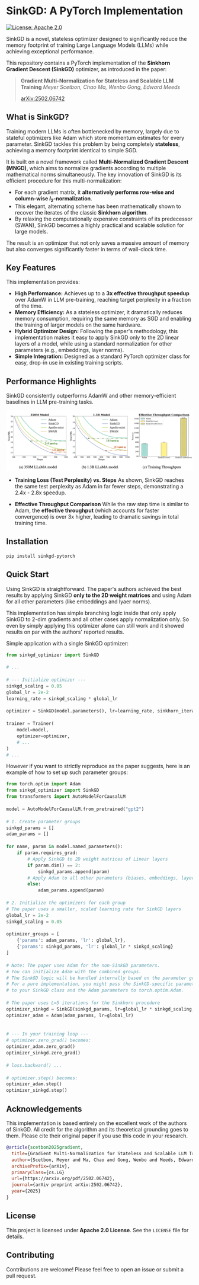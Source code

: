 # SinkGD: A PyTorch Implementation

[![License: Apache 2.0](https://img.shields.io/badge/License-Apache_2.0-blue.svg)](https://opensource.org/licenses/Apache-2.0)

SinkGD is a novel, stateless optimizer designed to significantly reduce the memory footprint of training Large Language Models (LLMs) while achieving exceptional performance.

This repository contains a PyTorch implementation of the **Sinkhorn Gradient Descent (SinkGD)** optimizer, as introduced in the paper:


> **Gradient Multi-Normalization for Stateless and Scalable LLM Training**
>  _Meyer Scetbon, Chao Ma, Wenbo Gong, Edward Meeds_
>
> [arXiv:2502.06742](https://arxiv.org/pdf/2502.06742)



## What is SinkGD?

Training modern LLMs is often bottlenecked by memory, largely due to stateful optimizers like Adam which store momentum estimates for every parameter. SinkGD tackles this problem by being completely **stateless**, achieving a memory footprint identical to simple SGD.

It is built on a novel framework called **Multi-Normalized Gradient Descent (MNGD)**, which aims to normalize gradients according to multiple mathematical norms simultaneously. The key innovation of SinkGD is its efficient procedure for this multi-normalization:

* For each gradient matrix, it **alternatively performs row-wise and column-wise $l_2$-normalization**.
* This elegant, alternating scheme has been mathematically shown to recover the iterates of the classic **Sinkhorn algorithm**.
* By relaxing the computationally expensive constraints of its predecessor (SWAN), SinkGD becomes a highly practical and scalable solution for large models.

The result is an optimizer that not only saves a massive amount of memory but also converges significantly faster in terms of wall-clock time.


## Key Features

This implementation provides:

* **High Performance:** Achieves up to a **3x effective throughput speedup** over AdamW in LLM pre-training, reaching target perplexity in a fraction of the time.
* **Memory Efficiency:** As a stateless optimizer, it dramatically reduces memory consumption, requiring the same memory as SGD and enabling the training of larger models on the same hardware.
* **Hybrid Optimizer Design:** Following the paper's methodology, this implementation makes it easy to apply SinkGD only to the 2D linear layers of a model, while using a standard normalization for other parameters (e.g., embeddings, layer norms).
* **Simple Integration:** Designed as a standard PyTorch optimizer class for easy, drop-in use in existing training scripts.


## Performance Highlights

SinkGD consistently outperforms AdamW and other memory-efficient baselines in LLM pre-training tasks.

![Figure 1. from the paper](./figures.png)

- **Training Loss (Test Perplexity) vs. Steps**
As shown, SinkGD reaches the same test perplexity as Adam in far fewer steps, demonstrating a 2.4x - 2.8x speedup.

- **Effective Throughput Comparison**
While the raw step time is similar to Adam, the **effective throughput** (which accounts for faster convergence) is over 3x higher, leading to dramatic savings in total training time.


## Installation

```bash
pip install sinkgd-pytorch
```

## Quick Start

Using SinkGD is straightforward. The paper's authors achieved the best results by applying SinkGD **only to the 2D weight matrices** and using Adam for all other parameters (like embeddings and lyaer norms).

This implementation has simple branching logic inside that only apply SinkGD to 2-dim gradients and all other cases apply normalization only. So even by simply applying this optimizer alone can still work and it showed results on par with the authors' reported results.

Simple application with a single SinkGD optimizer:
```python
from sinkgd_optimizer import SinkGD

# ...

# --- Initialize optimizer ---
sinkgd_scaling = 0.05
global_lr = 2e-2
learning_rate = sinkgd_scaling * global_lr

optimizer = SinkGD(model.parameters(), lr=learning_rate, sinkhorn_iterations=5)

trainer = Trainer(
	model=model,
	optimizer=optimizer,
	# ...
)
# ...
```

However if you want to strictly reproduce as the paper suggests, here is an example of how to set up such parameter groups:

```python
from torch.optim import Adam
from sinkgd_optimizer import SinkGD
from transformers import AutoModelForCausalLM

model = AutoModelForCausalLM.from_pretrained("gpt2")

# 1. Create parameter groups
sinkgd_params = []
adam_params = []

for name, param in model.named_parameters():
    if param.requires_grad:
        # Apply SinkGD to 2D weight matrices of Linear layers
        if param.dim() == 2:
            sinkgd_params.append(param)
        # Apply Adam to all other parameters (biases, embeddings, layer norms)
        else:
            adam_params.append(param)

# 2. Initialize the optimizers for each group
# The paper uses a smaller, scaled learning rate for SinkGD layers
global_lr = 2e-2
sinkgd_scaling = 0.05

optimizer_groups = [
    {'params': adam_params, 'lr': global_lr},
    {'params': sinkgd_params, 'lr': global_lr * sinkgd_scaling}
]

# Note: The paper uses Adam for the non-SinkGD parameters.
# You can initialize Adam with the combined groups.
# The SinkGD logic will be handled internally based on the parameter groups.
# For a pure implementation, you might pass the SinkGD-specific parameters
# to your SinkGD class and the Adam parameters to torch.optim.Adam.

# The paper uses L=5 iterations for the Sinkhorn procedure
optimizer_sinkgd = SinkGD(sinkgd_params, lr=global_lr * sinkgd_scaling, sinkhorn_iterations=5)
optimizer_adam = Adam(adam_params, lr=global_lr)


# --- In your training loop ---
# optimizer.zero_grad() becomes:
optimizer_adam.zero_grad()
optimizer_sinkgd.zero_grad()

# loss.backward() ...

# optimizer.step() becomes:
optimizer_adam.step()
optimizer_sinkgd.step()
```


## Acknowledgements

This implementation is based entirely on the excellent work of the authors of SinkGD. All credit for the algorithm and its theoretical grounding goes to them. Please cite their original paper if you use this code in your research.

```bibtex
@article{scetbon2025gradient,
  title={Gradient Multi-Normalization for Stateless and Scalable LLM Training},
  author={Scetbon, Meyer and Ma, Chao and Gong, Wenbo and Meeds, Edward},
  archivePrefix={arXiv},
  primaryClass={cs.LG}
  url={https://arxiv.org/pdf/2502.06742}, 
  journal={arXiv preprint arXiv:2502.06742},
  year={2025}
}
```

## License

This project is licensed under **Apache 2.0 License**. See the `LICENSE` file for details.

## Contributing

Contributions are welcome! Please feel free to open an issue or submit a pull request.
